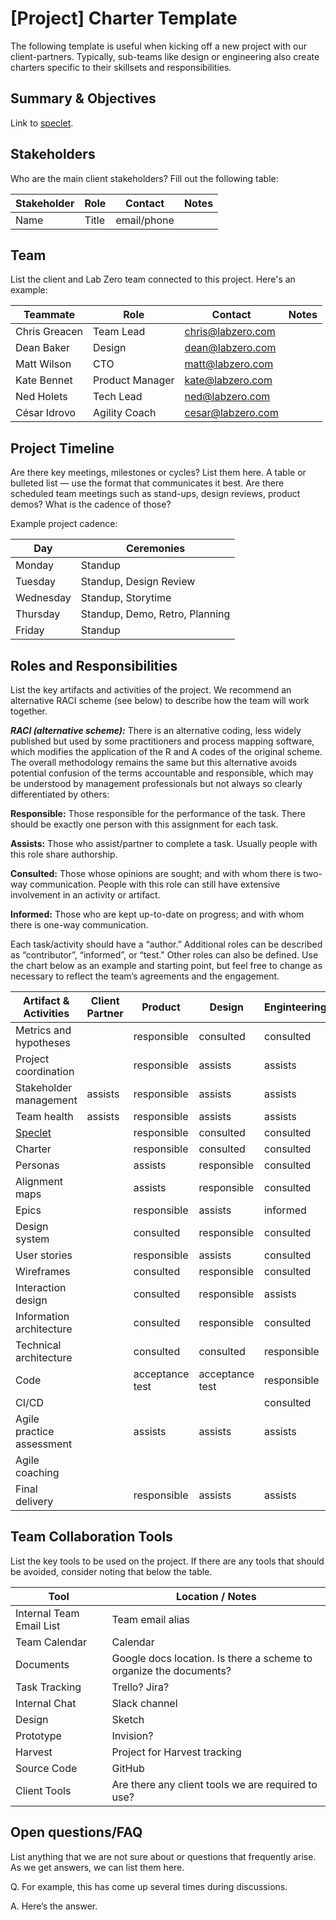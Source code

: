 # [Project] Charter Template

The following template is useful when kicking off a new project with our client-partners. Typically, sub-teams like design or engineering also create charters specific to their skillsets and responsibilities. 

## Summary & Objectives
Link to [speclet](https://github.com/labzero/guides/blob/master/process/speclet_template.md).

## Stakeholders
Who are the main client stakeholders? Fill out the following table: 

Stakeholder | Role | Contact | Notes
------------ | ------------- | ------------- | -------------
Name | Title | email/phone |  | 

## Team
List the client and Lab Zero team connected to this project. Here's an example: 

Teammate | Role | Contact | Notes
------------ | ------------- | ------------- | ------------- 
Chris Greacen | Team Lead | chris@labzero.com | 
Dean Baker | Design | dean@labzero.com | 
Matt Wilson | CTO | matt@labzero.com | 
Kate Bennet | Product Manager | kate@labzero.com | 
Ned Holets | Tech Lead | ned@labzero.com | 
César Idrovo | Agility Coach | cesar@labzero.com | 

## Project Timeline
Are there key meetings, milestones or cycles?  List them here.  A table or bulleted list — use the format that communicates it best. Are there scheduled team meetings such as stand-ups, design reviews, product demos? What is the cadence of those?

Example project cadence:

Day | Ceremonies 
------------ | ------------- 
Monday | Standup
Tuesday | Standup, Design Review 
Wednesday | Standup, Storytime
Thursday | Standup, Demo, Retro, Planning
Friday | Standup 

## Roles and Responsibilities

List the key artifacts and activities of the project. We recommend  an alternative RACI scheme (see below) to describe how the team will work together.  

__*RACI (alternative scheme):*__
There is an alternative coding, less widely published but used by some practitioners and process mapping software, which modifies the application of the R and A codes of the original scheme. The overall methodology remains the same but this alternative avoids potential confusion of the terms accountable and responsible, which may be understood by management professionals but not always so clearly differentiated by others:

**Responsible:**
Those responsible for the performance of the task. There should be exactly one person with this assignment for each task.

**Assists:**
Those who assist/partner to complete a task.  Usually people with this role share authorship.

**Consulted:**
Those whose opinions are sought; and with whom there is two-way communication.  People with this role can still have extensive involvement in an activity or artifact.

**Informed:**
Those who are kept up-to-date on progress; and with whom there is one-way communication.

Each task/activity should have a “author.” Additional roles can be described as “contributor”,  “informed”, or “test."  Other roles can also be defined. Use the chart below as an example and starting point, but feel free to change as necessary to reflect the team’s agreements and the engagement.

Artifact & Activities | Client Partner | Product | Design | Enginteering | DevOps | Business Agility
------------ | ------------- | ------------- | ------------- | ------------- | ------------- | -------------
Metrics and hypotheses |  | responsible | consulted | consulted |  | 
Project coordination |  | responsible | assists | assists |  | 
Stakeholder management | assists | responsible | assists | assists |  | 
Team health | assists | responsible | assists | assists | assists | assists
[Speclet](https://github.com/labzero/guides/blob/master/process/speclet_template.md) |  | responsible | consulted | consulted |  | 
Charter |  | responsible | consulted | consulted |  | 
Personas |  | assists | responsible | consulted |  | 
Alignment maps |  | assists | responsible | consulted |  | 
Epics |  | responsible | assists | informed |  | 
Design system |  | consulted | responsible | consulted |  | 
User stories |  | responsible | assists | consulted |  | 
Wireframes |  | consulted | responsible | consulted |  | 
Interaction design |  | consulted | responsible | assists |  | 
Information architecture |  | consulted | responsible | consulted |  |
Technical architecture |  | consulted | consulted | responsible |  | 
Code |  | acceptance test | acceptance test | responsible |  |  
CI/CD |  |  |  | consulted | responsible | 
Agile practice assessment |  | assists | assists | assists | assists | responsible
Agile coaching |  |  |  |  |  | responsible
Final delivery |  | responsible | assists | assists |  | 

## Team Collaboration Tools

List the key tools to be used on the project. If there are any tools that should be avoided, consider noting that below the table.

Tool | Location / Notes 
------------ | ------------- 
Internal Team Email List | Team email alias
Team Calendar | Calendar
Documents | Google docs location. Is there a scheme to organize the documents?
Task Tracking | Trello? Jira?
Internal Chat | Slack channel
Design | Sketch
Prototype | Invision?
Harvest | Project for Harvest tracking
Source Code | GitHub
Client Tools | Are there any client tools we are required to use?

## Open questions/FAQ

List anything that we are not sure about or questions that frequently arise.  As we get answers, we can list them here.

Q. For example, this has come up several times during discussions.

A. Here’s the answer.

